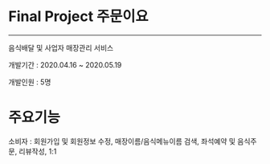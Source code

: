 # Final Project 주문이요

<hr>

음식배달 및 사업자 매장관리 서비스

개발기간 : 2020.04.16 ~ 2020.05.19

개발인원 : 5명

# 주요기능 

<div>
  소비자 : 회원가입 및 회원정보 수정, 매장이름/음식메뉴이름 검색, 좌석예약 및 음식주문, 리뷰작성, 1:1
  
  </div>



